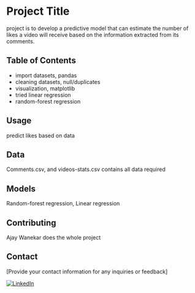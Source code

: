 # Project Title

project is to develop a predictive model that can estimate the number of likes a video will receive based
on the information extracted from its comments. 

## Table of Contents

- import datasets, pandas
- cleaning datasets, null/duplicates
- visualization, matplotlib
- tried linear regression
- random-forest regression

## Usage

predict likes based on data

## Data

Comments.csv, and videos-stats.csv contains all data required

## Models

Random-forest regression, Linear regression


## Contributing

Ajay Wanekar does the whole project


## Contact

[Provide your contact information for any inquiries or feedback]

[![LinkedIn](https://example.com/logo.png)](https://www.linkedin.com/in/ajay-wanekar-245a50230/)
